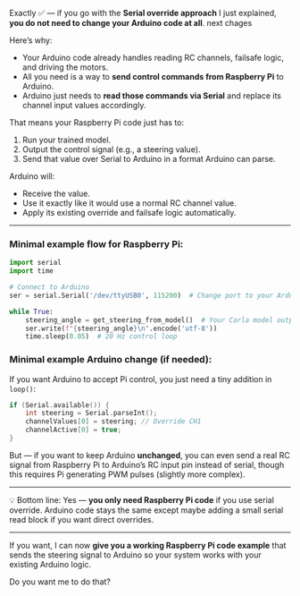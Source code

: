 Exactly ✅ — if you go with the **Serial override approach** I just explained, **you do not need to change your Arduino code at all**.
next chages 

Here’s why:

* Your Arduino code already handles reading RC channels, failsafe logic, and driving the motors.
* All you need is a way to **send control commands from Raspberry Pi** to Arduino.
* Arduino just needs to **read those commands via Serial** and replace its channel input values accordingly.

That means your Raspberry Pi code just has to:

1. Run your trained model.
2. Output the control signal (e.g., a steering value).
3. Send that value over Serial to Arduino in a format Arduino can parse.

Arduino will:

* Receive the value.
* Use it exactly like it would use a normal RC channel value.
* Apply its existing override and failsafe logic automatically.

---

### **Minimal example flow for Raspberry Pi:**

```python
import serial
import time

# Connect to Arduino
ser = serial.Serial('/dev/ttyUSB0', 115200)  # Change port to your Arduino

while True:
    steering_angle = get_steering_from_model()  # Your Carla model output
    ser.write(f"{steering_angle}\n".encode('utf-8'))
    time.sleep(0.05)  # 20 Hz control loop
```

### **Minimal example Arduino change** (if needed):

If you want Arduino to accept Pi control, you just need a tiny addition in `loop()`:

```cpp
if (Serial.available()) {
    int steering = Serial.parseInt();
    channelValues[0] = steering; // Override CH1
    channelActive[0] = true;
}
```

But — if you want to keep Arduino **unchanged**, you can even send a real RC signal from Raspberry Pi to Arduino’s RC input pin instead of serial, though this requires Pi generating PWM pulses (slightly more complex).

---

💡 Bottom line:
Yes — **you only need Raspberry Pi code** if you use serial override. Arduino code stays the same except maybe adding a small serial read block if you want direct overrides.

---

If you want, I can now **give you a working Raspberry Pi code example** that sends the steering signal to Arduino so your system works with your existing Arduino logic.

Do you want me to do that?
